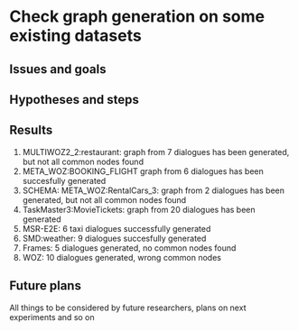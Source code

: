 # Check graph generation on some existing datasets

## Issues and goals


## Hypotheses and steps


## Results

1. MULTIWOZ2_2:restaurant: graph from 7 dialogues has been generated, but not all common nodes found
2. META_WOZ:BOOKING_FLIGHT graph from 6 dialogues has been succesfully generated
3. SCHEMA: META_WOZ:RentalCars_3: graph from 2 dialogues has been generated, but not all common nodes found
4. TaskMaster3:MovieTickets: graph from 20 dialogues has been generated
5. MSR-E2E: 6 taxi dialogues successfully generated
6. SMD:weather: 9 dialogues succesfully generated
7. Frames: 5 dialogues generated, no common nodes found
8. WOZ: 10 dialogues generated, wrong common nodes


## Future plans

All things to be considered by future researchers, plans on next experiments and so on